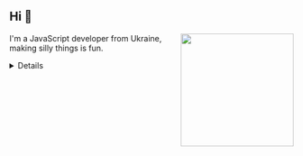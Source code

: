 ##  Hi 👋

<img align='right' src='https://octodex.github.com/images/nyantocat.gif' width='200' border-radius='10px'>

I'm a JavaScript developer from Ukraine, making silly things is fun.

<details>
  
### What I do 📜

I make different funny applications on JavaScript, HTML, CSS through them I learn new features. 
So far I'm still a baby in the frontend, but I'm working on it)

### Languages 🌐

| Language      | Proficiency                                                               |
| ------------- | ------------------------------------------------------------------------- |
| English       | B2                                                                        |
| Russian       | C2                                                                        |
| Ukrainian     | Native                                                                    |

## What I'm currently learning 📚

- Diving into React
- Improving the Canvas experience
- Practicing HTML+CSS skills
</details>
